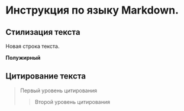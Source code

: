 # Инструкция по языку Markdown.

## Стилизация текста

Новая строка текста.

**Полужирный**

## Цитирование текста

>  Первый уровень цитирования
>> Второй уровень цитирования
